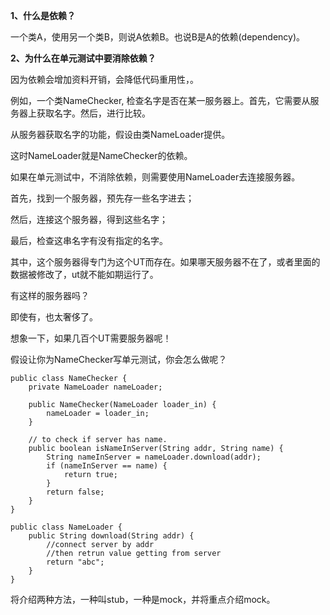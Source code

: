 **1、什么是依赖？**

一个类A，使用另一个类B，则说A依赖B。也说B是A的依赖(dependency)。

**2、为什么在单元测试中要消除依赖？**

因为依赖会增加资料开销，会降低代码重用性，。

例如，一个类NameChecker, 检查名字是否在某一服务器上。首先，它需要从服务器上获取名字。然后，进行比较。

从服务器获取名字的功能，假设由类NameLoader提供。

这时NameLoader就是NameChecker的依赖。

如果在单元测试中，不消除依赖，则需要使用NameLoader去连接服务器。

首先，找到一个服务器，预先存一些名字进去；

然后，连接这个服务器，得到这些名字；

最后，检查这串名字有没有指定的名字。

其中，这个服务器得专门为这个UT而存在。如果哪天服务器不在了，或者里面的数据被修改了，ut就不能如期运行了。

有这样的服务器吗？

即使有，也太奢侈了。

想象一下，如果几百个UT需要服务器呢！



假设让你为NameChecker写单元测试，你会怎么做呢？

```
public class NameChecker {
    private NameLoader nameLoader;

    public NameChecker(NameLoader loader_in) {
        nameLoader = loader_in;
    }

	// to check if server has name.
    public boolean isNameInServer(String addr, String name) {
        String nameInServer = nameLoader.download(addr);
        if (nameInServer == name) {
            return true;
        }
        return false;
    }
}
```

```
public class NameLoader {
    public String download(String addr) {
        //connect server by addr
        //then retrun value getting from server
        return "abc";
    }
}
```

将介绍两种方法，一种叫stub，一种是mock，并将重点介绍mock。




